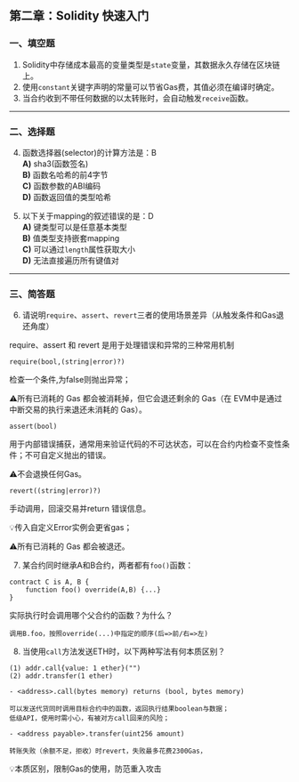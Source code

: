 ## 第二章：Solidity 快速入门

### 一、填空题

1. Solidity中存储成本最高的变量类型是`state`变量，其数据永久存储在区块链上。  
2. 使用`constant`关键字声明的常量可以节省Gas费，其值必须在编译时确定。  
4. 当合约收到不带任何数据的以太转账时，会自动触发`receive`函数。  

---

### 二、选择题

4. 函数选择器(selector)的计算方法是：B  
   **A)** sha3(函数签名)  
   **B)** 函数名哈希的前4字节  
   **C)** 函数参数的ABI编码  
   **D)** 函数返回值的类型哈希  

5. 以下关于mapping的叙述错误的是：D  
   **A)** 键类型可以是任意基本类型  
   **B)** 值类型支持嵌套mapping  
   **C)** 可以通过`length`属性获取大小  
   **D)** 无法直接遍历所有键值对  

---

### 三、简答题

6. 请说明`require`、`assert`、`revert`三者的使用场景差异（从触发条件和Gas退还角度）

require、assert 和 revert 是用于处理错误和异常的三种常用机制

`require(bool,(string|error)?)`

检查一个条件,为false则抛出异常；

⚠️所有已消耗的 Gas 都会被消耗掉，但它会退还剩余的 Gas（在 EVM中是通过中断交易的执行来退还未消耗的 Gas）。

`assert(bool)`

用于内部错误捕获，通常用来验证代码的不可达状态，可以在合约内检查不变性条件；不可自定义抛出的错误。

⚠️不会退换任何Gas。

`revert((string|error)?)`

手动调用，回滚交易并return 错误信息。

💡传入自定义Error实例会更省gas；

⚠️所有已消耗的 Gas 都会被退还。


7. 某合约同时继承A和B合约，两者都有`foo()`函数：

```solidity
contract C is A, B {
    function foo() override(A,B) {...}
}
```

实际执行时会调用哪个父合约的函数？为什么？

```
调用B.foo，按照override(...)中指定的顺序(后=>前/右=>左)
```


8. 当使用`call`方法发送ETH时，以下两种写法有何本质区别？

```solidity
(1) addr.call{value: 1 ether}("")
(2) addr.transfer(1 ether)
```

```solidity
- <address>.call(bytes memory) returns (bool, bytes memory)

可以发送代货同时调用目标合约中的函数，返回执行结果boolean与数据；
低级API，使用时需小心，有被对方call回来的风险；

- <address payable>.transfer(uint256 amount)

转账失败（余额不足，拒收）时revert，失败最多花费2300Gas，
```

💡本质区别，限制Gas的使用，防范重入攻击